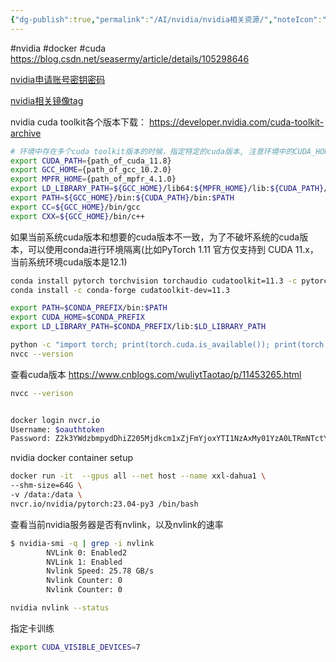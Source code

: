 ```yaml
---
{"dg-publish":true,"permalink":"/AI/nvidia/nvidia相关资源/","noteIcon":"3"}
---
```


#nvidia #docker #cuda
https://blog.csdn.net/seasermy/article/details/105298646

[nvidia申请账号密钥密码](https://ngc.nvidia.com/setup/api-key)

[nvidia相关镜像tag](https://catalog.ngc.nvidia.com/orgs/nvidia/containers/pytorch/tags)

nvidia cuda toolkit各个版本下载：
https://developer.nvidia.com/cuda-toolkit-archive
```sh
# 环境中存在多个cuda toolkit版本的时候，指定特定的cuda版本, 注意环境中的CUDA_HOME环境变量可能优先级更高，需要先unset
export CUDA_PATH={path_of_cuda_11.8}
export GCC_HOME={path_of_gcc_10.2.0}
export MPFR_HOME={path_of_mpfr_4.1.0}
export LD_LIBRARY_PATH=${GCC_HOME}/lib64:${MPFR_HOME}/lib:${CUDA_PATH}/lib64:$LD_LIBRARY_PATH
export PATH=${GCC_HOME}/bin:${CUDA_PATH}/bin:$PATH
export CC=${GCC_HOME}/bin/gcc
export CXX=${GCC_HOME}/bin/c++


```

如果当前系统cuda版本和想要的cuda版本不一致，为了不破坏系统的cuda版本，可以使用conda进行环境隔离(比如PyTorch 1.11 官方仅支持到 CUDA 11.x，当前系统环境cuda版本是12.1)
```sh
conda install pytorch torchvision torchaudio cudatoolkit=11.3 -c pytorch
conda install -c conda-forge cudatoolkit-dev=11.3

export PATH=$CONDA_PREFIX/bin:$PATH
export CUDA_HOME=$CONDA_PREFIX
export LD_LIBRARY_PATH=$CONDA_PREFIX/lib:$LD_LIBRARY_PATH

python -c "import torch; print(torch.cuda.is_available()); print(torch.version.cuda)"
nvcc --version

```

查看cuda版本
https://www.cnblogs.com/wuliytTaotao/p/11453265.html
```sh
nvcc --verison
```



```sh

docker login nvcr.io
Username: $oauthtoken
Password: Z2k3YWdzbmpydDhiZ205Mjdkcm1xZjFmYjoxYTI1NzAxMy01YzA0LTRmNTctYjk4Zi1iMTE3N2MxOTQ1Mjk
```


nvidia docker container setup

```sh
docker run -it  --gpus all --net host --name xxl-dahua1 \
--shm-size=64G \
-v /data:/data \
nvcr.io/nvidia/pytorch:23.04-py3 /bin/bash
```

查看当前nvidia服务器是否有nvlink，以及nvlink的速率

```sh
$ nvidia-smi -q | grep -i nvlink
        NVLink 0: Enabled2
        NVLink 1: Enabled
        Nvlink Speed: 25.78 GB/s
        Nvlink Counter: 0
        Nvlink Counter: 0

nvidia nvlink --status
```


指定卡训练
```sh
export CUDA_VISIBLE_DEVICES=7

```